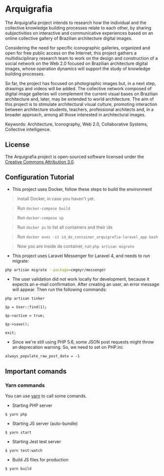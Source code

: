 # Arquigrafia

The Arquigrafia project intends to research how the individual and the collective
knowledge building processes relate to each other, by sharing subjectivities on interactive and communicative experiences based on an online collective gallery of Brazilian architecture digital images. 

Considering the need for specific iconographic galleries, organized and open for free public access on the Internet, this project gathers a multidisciplinary research team to work on the design and construction of a social network on the Web 2.0 focused on Brazilian architecture digital images, whose operation dynamics will support the study of knowledge building processes. 

So far, the project has focused on photographic images but, in a next step, drawings and
videos will be added. The collective network composed of digital image galleries will complement the current visual bases on Brazilian architecture and, later, may be extended to world architecture. The aim of this project is to stimulate architectural visual culture, promoting interaction between architecture students, teachers,
professional architects and, in a broader approach, among all those interested in architectural images.

Keywords: Architecture, Iconography, Web 2.0, Collaborative Systems, Collective intelligence.

## License

The Arquigrafia project is open-sourced software licensed under the [Creative Commons Attribution 3.0](http://creativecommons.org/licenses/by/3.0/deed.pt_BR).

## Configuration Tutorial

- This project uses Docker, follow these steps to build the environment

> Install Docker, in case you haven't yet.

> Run ```docker-compose build```

> Run ```docker-compose up```

> Run ```docker ps``` to list all containers and their ids

> Run ```docker exec -it id_do_container_arquigrafia-laravel_app bash```

> Now you are inside de container, run ```php artisan migrate```

- This project uses Laravel Messenger for Laravel 4, and needs to run migrate:

```bash
php artisan migrate --package=cmgmyr/messenger
```

- The user validation did not work locally for development, because it expects an e-mail confirmation. After creating an user, an error message will appear. Then run the following commands:

```
php artisan tinker
```
```
$p = User::find(1);
```
```
$p->active = true;
```
```
$p->save();
```
```
exit;
```

- Since we're still using PHP 5.6, some JSON post requests might throw an deprecation warning. So, we need to set on PHP.ini:

```
always_populate_raw_post_data = -1
```

## Important comands

### Yarn commands
You can use [yarn](https://yarnpkg.com/en/) to call some comands.

- Starting PHP server

```
$ yarn php
```

- Starting JS server (auto-bundle)

```
$ yarn start
```

- Starting Jest test server

```
$ yarn test:watch
```

- Build JS files for production

```
$ yarn build
```
